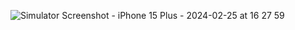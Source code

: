 ![Simulator Screenshot - iPhone 15 Plus - 2024-02-25 at 16 27 59](https://github.com/izaanshahid/QuizApp/assets/62205475/4cb66fd2-2632-4f17-9416-5baf3ce81167)
